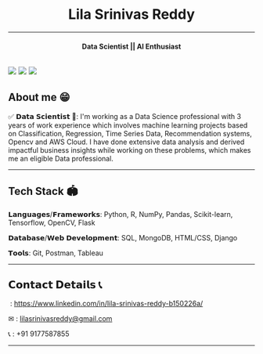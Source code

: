 <h1 align="center"> Lila Srinivas Reddy </h1>

--------------------------------------------------

<h4 align="center" justify-content ="space-around"> Data Scientist || AI Enthusiast</h4>

![](https://lilasrinivasreddy.com/ghpvc/?username=your-github-username)
![](https://lilasrinivasreddy.com/ghpvc/?username=your-github-username&color=green)
![](https://komarev.com/ghpvc/?username=your-github-username&label=PROFILE+VIEWS)
--------------------------------------------------

## About me 😁 

✅ 𝗗𝗮𝘁𝗮 𝗦𝗰𝗶𝗲𝗻𝘁𝗶𝘀𝘁 👋:
I'm working as a Data Science professional with 3 years of work experience which involves machine learning projects based on Classification, Regression, Time Series Data, Recommendation systems, Opencv and AWS Cloud. I have done extensive data analysis and derived impactful business insights while working on these problems, which makes me an eligible Data professional.

--------------------------------------------------

## Tech Stack 🏟

𝗟𝗮𝗻𝗴𝘂𝗮𝗴𝗲𝘀/𝗙𝗿𝗮𝗺𝗲𝘄𝗼𝗿𝗸𝘀: Python, R, NumPy, Pandas, Scikit-learn, Tensorflow, OpenCV, Flask

𝗗𝗮𝘁𝗮𝗯𝗮𝘀𝗲/𝗪𝗲𝗯 𝗗𝗲𝘃𝗲𝗹𝗼𝗽𝗺𝗲𝗻𝘁: SQL, MongoDB, HTML/CSS, Django

𝗧𝗼𝗼𝗹𝘀: Git, Postman, Tableau

--------------------------------------------------
## 𝗖𝗼𝗻𝘁𝗮𝗰𝘁 𝗗𝗲𝘁𝗮𝗶𝗹𝘀 📞

<img src="https://img.icons8.com/fluent/25/000000/linkedin.png" style="width: 0.01rem; height: 0.01rem"/> : https://www.linkedin.com/in/lila-srinivas-reddy-b150226a/

✉ : lilasrinivasreddy@gmail.com

📞 : +91 9177587855

--------------------------------------------------
